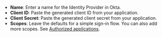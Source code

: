 * **Name**: Enter a name for the Identity Provider in Okta.
* **Client ID**: Paste the generated client ID from your <StackSnippet snippet="idp" inline /> application.
* **Client Secret**: Paste the generated client secret from your <StackSnippet snippet="idp" inline /> application.
* **Scopes**: Leave the defaults for a simple sign-in flow. You can also add more scopes. See [Authorized applications](https://docs.gitlab.com/ee/integration/oauth_provider.html#authorized-applications).
